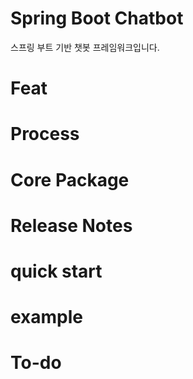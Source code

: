 # Spring Boot Chatbot

스프링 부트 기반 챗봇 프레임워크입니다.

# Feat

# Process

# Core Package

# Release Notes

# quick start

# example

# To-do
